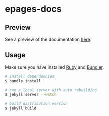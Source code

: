 # epages-docs

## Preview

See a preview of the documentation [here][epagesdocs].

## Usage

Make sure you have installed [Ruby][ruby] and [Bundler][bundler].

~~~ bash
# install dependencies
$ bundle install

# run a local server with auto rebuilding
$ jekyll server --watch

# build distribution version
$ jekyll build
~~~

[epagesdocs]: http://epages-de.github.io/epages-docs/
[ruby]: https://www.ruby-lang.org/
[bundler]: http://bundler.io/
